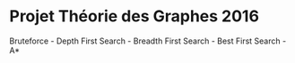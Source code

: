 # Projet Théorie des Graphes 2016

Bruteforce - Depth First Search - Breadth First Search - Best First Search - A* 
